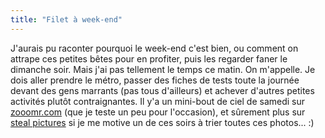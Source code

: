 ```yaml
---
title: "Filet à week-end"
---
```


J'aurais pu raconter pourquoi le week-end c'est bien, ou comment on attrape
ces petites bêtes pour en profiter, puis les regarder faner le dimanche soir.
Mais j'ai pas tellement le temps ce matin. On m'appelle. Je dois aller prendre
le métro, passer des fiches de tests toute la journée devant des gens marrants
(pas tous d'ailleurs) et achever d'autres petites activités plutôt
contraignantes. Il y'a un mini-bout de ciel de samedi sur
[zooomr.com](http://beta.zooomr.com/photos/oz/) (que je teste un peu pour
l'occasion), et sûrement plus sur [steal pictures](http://www.tuxaco.net/blog)
si je me motive un de ces soirs à trier toutes ces photos... :)


